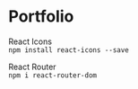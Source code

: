 # Portfolio

React Icons  
`npm install react-icons --save`

React Router  
`npm i react-router-dom`
